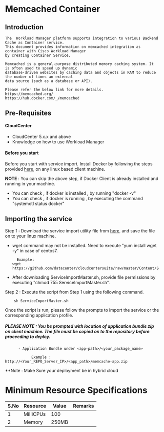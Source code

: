 # Memcached Container
## Introduction
    The  Workload Manager platform supports integration to various Backend Cache as Container service.
    This document provides information on memcached integration as container with Cisco Workload Manager
    by creating Container Service.
    
    Memcached is a general-purpose distributed memory caching system. It is often used to speed up dynamic 
    database-driven websites by caching data and objects in RAM to reduce the number of times an external 
    data source (such as a database or API).
	
    Please refer the below link for more details.
    https://memcached.org/
	https://hub.docker.com/_/memcached
	
## Pre-Requisites
#### CloudCenter
- CloudCenter 5.x.x and above
- Knowledge on how to use Workload Manager

#### Before you start
Before you start with service import, Install Docker by following the steps provided [here](https://github.com/datacenter/cloudcentersuite/raw/master/Content/dockerimages/Steps%20for%20Installation%20of%20Docker%20CE%20on%20CentOS7_V2.docx), on any linux based client machine.

**NOTE** : You can skip the above step, if Docker Client is already installed and running in your machine. 
- You can check , if docker is installed , by running "docker -v"
- You can check , if docker is running , by executing the command "systemctl status docker"

## Importing the service

Step 1 : Download the service import utility file from [here](https://raw.githubusercontent.com/datacenter/cloudcentersuite/master/Content/Scripts/ServiceImportMaster.sh), and save the file on to your linux machine.
- wget command may not be installed. Need to execute "yum install wget -y" in case of centos7.

	    Example: 
      wget https://github.com/datacenter/cloudcentersuite/raw/master/Content/Scripts/ServiceImportMaster.sh
				
- After downloading ServiceImportMaster.sh, provide file permissions by executing "chmod 755 ServiceImportMaster.sh".
				

Step 2 : Execute the script from Step 1 using the following command.

        sh ServiceImportMaster.sh

Once the script is run, please follow the prompts to import the service or the corresponding application profile.


##### PLEASE NOTE : You be prompted with location of application bundle zip on client machine. The file must be copied on to the repository before proceeding to deploy.

          - Application Bundle under <app-path>/<your_package_name>
        
                Example : http://<Your_REPO_Server_IP>/<app_path>/memcache-app.zip


**Note : Make Sure your deployment be in hybrid cloud
 
# Minimum Resource Specifications

S.No | Resource   |  Value   | Remarks
---- | ---------- |--------- | ------- 
 1   |  MilliCPUs | 100      |        
 2   |  Memory    | 250MB    |        